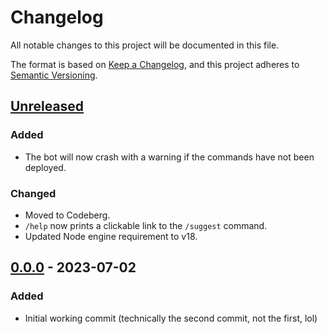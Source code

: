# Changelog
All notable changes to this project will be documented in this file.

The format is based on [Keep a Changelog](https://keepachangelog.com/en/1.0.0/),
and this project adheres to [Semantic Versioning](https://semver.org/spec/v2.0.0.html).

## [Unreleased]
### Added
- The bot will now crash with a warning if the commands have not been deployed.

### Changed
- Moved to Codeberg.
- `/help` now prints a clickable link to the `/suggest` command.
- Updated Node engine requirement to v18.

## [0.0.0] - 2023-07-02
### Added
- Initial working commit (technically the second commit, not the first, lol)

[Unreleased]: https://codeberg.org/AverageHelper/Pippin/compare/v0.0.0...HEAD
[0.0.0]: https://codeberg.org/AverageHelper/Pippin/releases/tag/v0.0.0

